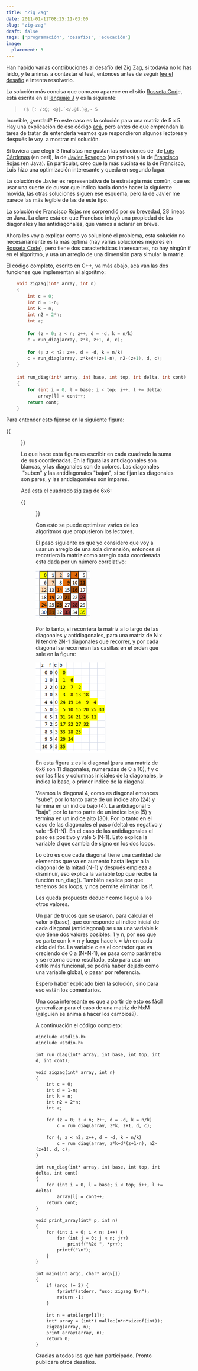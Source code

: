 ```yaml
---
title: "Zig Zag"
date: 2011-01-11T08:25:11-03:00
slug: "zig-zag"
draft: false
tags: ['programación', 'desafíos', 'educación']
image:
  placement: 3
---
```


Han habido varias contribuciones al desafío del Zig Zag, si todavía no
lo has leido, y te animas a contestar el test, entonces antes de
seguir [lee el desafío](/blog/2011/01/un-test-mas-dificil.html) e
intenta resolverlo.

La solución más concisa que conozco aparece en el sitio [Rosseta
Cod](http://rosettacode.org/wiki/Zig-zag_matrix)e, está escrita en el
[lenguaje J](http://www.jsoftware.com/) y es la siguiente:


>      ($ [: /:@; <@|.`</.@i.)@,~ 5

Increible, ¿verdad? En este caso es la solución para una matriz de 5 x 5. Hay una explicación de ese código
[acá](http://rosettacode.org/wiki/Talk:Zig_Zag#reading_the_J_examples),
pero antes de que emprendan la tarea de tratar de entenderla veamos que
respondieron algunos lectores y después le voy  a mostrar mi solución.

Si tuviera que elegir 3 finalistas me gustan las soluciones de  de [Luis
Cárdenas](/blog/2011/01/un-test-mas-dificil.html#comment-959)
(en perl), la de [Javier
Rovegno](http://code.activestate.com/recipes/577536-un-arreglo-zig-zag-es-un-arreglo-cuadrado-de-los-p/)
(en python) y la de [Francisco
Rojas](https://gist.github.com/772690/b5ca761dd6d7919790ea7103f70c430d217da3b1)
(en Java). En particular, creo que la más sucinta es la de Francisco,
Luis hizo una optimización interesante y queda en segundo lugar.

La solución de Javier es representativa de la estrategia más común, que
es usar una suerte de cursor que indica hacia donde hacer la siguiente
movida, las otras soluciones siguen ese esquema, pero la de Javier me
parece las más legible de las de este tipo.

La solución de Francisco Rojas me sorprendió por su brevedad, 28 lineas
en Java. La clave está en que Francisco intuyó una propiedad de las
diagonales y las antidiagonales, que vamos a aclarar en breve.

Ahora les voy a explicar como yo solucioné el problema, esta solución no
necesariamente es la más óptima (hay varias soluciones mejores en
[Rosseta Code](http://rosettacode.org/wiki/Zig-zag_matrix)), pero tiene
dos características interesantes, no hay ningún if en el algoritmo, y
usa un arreglo de una dimensión para simular la matriz.

El código completo, escrito en C++, va más abajo, acá van las dos
funciones que implementan el algoritmo:

```c++
    void zigzag(int* array, int n)
    {
        int c = 0;
        int d = 1-n;
        int k = n;
        int n2 = 2*n;
        int z;

        for (z = 0; z < n; z++, d = -d, k = n/k)
        c = run_diag(array, z*k, z+1, d, c);

        for (; z < n2; z++, d = -d, k = n/k)
        c = run_diag(array, z*k+d*(z+1-n), n2-(z+1), d, c);
    }

    int run_diag(int* array, int base, int top, int delta, int cont)
    {
        for (int i = 0, l = base; i < top; i++, l += delta)
            array[l] = cont++;
        return cont;
    }
```

Para entender esto fíjense en la siguiente figura:

{{<figure  caption="Diagonales y Antidiagonales" src="diagonales_zigzag.png">}}

Lo que hace esta figura es escribir en cada cuadrado la suma de sus
coordenadas. En la figura las antidiagonales son blancas, y las
diagonales son de colores. Las diagonales  "suben" y las
antidiagonales "bajan", si se fijan las diagonales son pares, y las
antidiagonales son impares.

Acá está el cuadrado zig zag de 6x6:

{{<figure caption="Zig Zag de 6x6" src="matriz6x6.png">}}

Con esto se puede optimizar varios de los algoritmos que propusieron los
lectores.

El paso siguiente es que yo considero que voy a usar un arreglo de una
sola dimensión, entonces si recorriera la matriz como arreglo cada
coordenada esta dada por un número correlativo:

![arreglo](zigzag_arreglo.png)

Por lo tanto, si recorriera la matriz a lo largo de las diagonales y
antidiagonales, para una matriz de N x N tendré 2N-1 diagonales que
recorrer, y por cada diagonal se recorreran las casillas en el orden que
sale en la figura:

![](recorrido.png)


En esta figura z es la diagonal (para una matriz de 6x6 son 11 diagonales,
numeradas de 0 a 10), f y c son las filas y columnas iniciales de la
diagonales, b indica la base, o primer indice de la diagonal.

Veamos la diagonal 4, como es diagonal entonces "sube", por lo tanto
parte de un indice alto (24) y termina en un indice bajo (4). La
antidiagonal 5 "baja", por lo tanto parte de un indice bajo (5) y
termina en un índice alto (30). Por lo tanto en el caso de las
diagonales el paso (delta) es negativo y vale -5 (1-N). En el caso de
las antidiagonales el paso es positivo y vale 5 (N-1). Esto explica la
variable d que cambia de signo en los dos loops.

Lo otro es que cada diagonal tiene una cantidad de elementos que va en
aumento hasta llegar a la diagonal de la mitad (N-1) y después empieza a
disminuir, eso explica la variable top que recibe la función
run\_diag(). También explica por que tenemos dos loops, y nos permite
eliminar los if.

Les queda propuesto deducir como llegué a los otros valores.

Un par de trucos que se usaron, para calcular el valor b (base), que
corresponde al indice inicial de cada diagonal (antidiagonal) se usa una
variable k que tiene dos valores posibles: 1 y n, por eso que se parte
con k = n y luego hace k = k/n en cada ciclo del for. La variable c es
el contador que va creciendo de 0 a (N\*N-1), se pasa como parámetro y
se retorna como resultado, esto para usar un estilo más funcional, se
podría haber dejado como una variable global, o pasar por referencia.

Espero haber explicado bien la solución, sino para eso están los
comentarios.

Una cosa interesante es que a partir de esto es fácil generalizar para
el caso de una matriz de NxM (¿alguien se anima a hacer los cambios?).

A continuación el código completo:

    #include <stdlib.h>
    #include <stdio.h>

    int run_diag(int* array, int base, int top, int d, int cont);

    void zigzag(int* array, int n)
    {
        int c = 0;
        int d = 1-n;
        int k = n;
        int n2 = 2*n;
        int z;

        for (z = 0; z < n; z++, d = -d, k = n/k)
            c = run_diag(array, z*k, z+1, d, c);

        for (; z < n2; z++, d = -d, k = n/k)
            c = run_diag(array, z*k+d*(z+1-n), n2-(z+1), d, c);
    }

    int run_diag(int* array, int base, int top, int delta, int cont)
    {
        for (int i = 0, l = base; i < top; i++, l += delta)
            array[l] = cont++;
        return cont;
    }

    void print_array(int* p, int n)
    {
        for (int i = 0; i < n; i++) {
            for (int j = 0; j < n; j++)
                printf("%2d ", *p++);
            printf("\n");
        }
    }

    int main(int argc, char* argv[])
    {
        if (argc != 2) {
            fprintf(stderr, "uso: zigzag N\n");
            return -1;
        }

        int n = atoi(argv[1]);
        int* array = (int*) malloc(n*n*sizeof(int));
        zigzag(array, n);
        print_array(array, n);
        return 0;
    }

Gracias a todos los que han participado. Pronto publicaré otros
desafíos.
